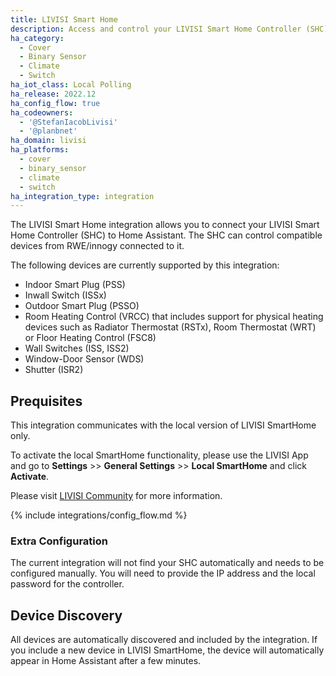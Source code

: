 ```yaml
---
title: LIVISI Smart Home
description: Access and control your LIVISI Smart Home Controller (SHC) and its connected RWE/innogy devices.
ha_category:
  - Cover
  - Binary Sensor
  - Climate
  - Switch
ha_iot_class: Local Polling
ha_release: 2022.12
ha_config_flow: true
ha_codeowners:
  - '@StefanIacobLivisi'
  - '@planbnet'
ha_domain: livisi
ha_platforms:
  - cover
  - binary_sensor
  - climate
  - switch
ha_integration_type: integration
---
```


The LIVISI Smart Home integration allows you to connect your LIVISI Smart Home Controller (SHC) to Home Assistant. The SHC can control compatible devices from RWE/innogy connected to it.
 
The following devices are currently supported by this integration:
 
- Indoor Smart Plug (PSS)
- Inwall Switch (ISSx)
- Outdoor Smart Plug (PSSO)
- Room Heating Control (VRCC) that includes support for physical heating devices such as Radiator Thermostat (RSTx), Room Thermostat (WRT) or Floor Heating Control (FSC8)
- Wall Switches (ISS, ISS2)
- Window-Door Sensor (WDS)
- Shutter (ISR2) 
 
## Prequisites
 
This integration communicates with the local version of LIVISI SmartHome only. 
 
To activate the local SmartHome functionality, please use the LIVISI App and go to **Settings** >> **General Settings** >> **Local SmartHome** and click **Activate**.
 
Please visit [LIVISI Community](https://community.livisi.de) for more information.
 
{% include integrations/config_flow.md %}
 
### Extra Configuration
 
The current integration will not find your SHC automatically and needs to be configured manually. You will need to provide the IP address and the local password for the controller.
 
## Device Discovery

All devices are automatically discovered and included by the integration. If you include a new device in LIVISI SmartHome, the device will automatically appear in Home Assistant after a few minutes.
